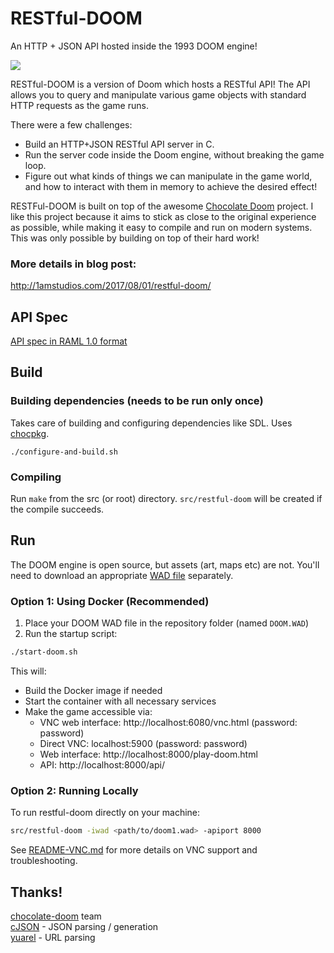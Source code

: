 # RESTful-DOOM

An HTTP + JSON API hosted inside the 1993 DOOM engine!

![](http://1amstudios.com/img/restful-doom/header.jpg)

RESTful-DOOM is a version of Doom which hosts a RESTful API! The API allows you to query and manipulate various game objects with standard HTTP requests as the game runs.

There were a few challenges:

- Build an HTTP+JSON RESTful API server in C.
- Run the server code inside the Doom engine, without breaking the game loop.
- Figure out what kinds of things we can manipulate in the game world, and how to interact with them in memory to achieve the desired effect!

RESTFul-DOOM is built on top of the awesome [Chocolate Doom](https://github.com/chocolate-doom/chocolate-doom) project. I like this project because it aims to stick as close to the original experience as possible, while making it easy to compile and run on modern systems. This was only possible by building on top of their hard work!

### More details in blog post:
http://1amstudios.com/2017/08/01/restful-doom/

## API Spec

[API spec in RAML 1.0 format](https://github.com/jeff-1amstudios/restful-doom/blob/master/RAML/doom.raml)

## Build

### Building dependencies (needs to be run only once)

Takes care of building and configuring dependencies like SDL. Uses [chocpkg](https://github.com/chocolate-doom/chocpkg).
```
./configure-and-build.sh
```

### Compiling

Run `make` from the src (or root) directory. `src/restful-doom` will be created if the compile succeeds.

## Run

The DOOM engine is open source, but assets (art, maps etc) are not. You'll need to download an appropriate [WAD file](https://en.wikipedia.org/wiki/Doom_WAD) separately.

### Option 1: Using Docker (Recommended)

1. Place your DOOM WAD file in the repository folder (named `DOOM.WAD`)
2. Run the startup script:
```bash
./start-doom.sh
```

This will:
- Build the Docker image if needed
- Start the container with all necessary services
- Make the game accessible via:
  - VNC web interface: http://localhost:6080/vnc.html (password: password)
  - Direct VNC: localhost:5900 (password: password)
  - Web interface: http://localhost:8000/play-doom.html
  - API: http://localhost:8000/api/

### Option 2: Running Locally

To run restful-doom directly on your machine:
```bash
src/restful-doom -iwad <path/to/doom1.wad> -apiport 8000
```

See [README-VNC.md](README-VNC.md) for more details on VNC support and troubleshooting.

## Thanks!
[chocolate-doom](https://github.com/chocolate-doom/chocolate-doom) team  
[cJSON](https://github.com/DaveGamble/cJSON) - JSON parsing / generation  
[yuarel](https://github.com/jacketizer/libyuarel/) - URL parsing  
